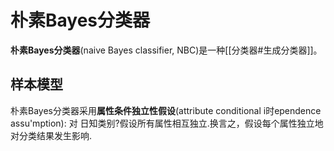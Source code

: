 # 朴素Bayes分类器

**朴素Bayes分类器**(naive Bayes classifier, NBC)是一种[[分类器#生成分类器]]。

## 样本模型

朴素Bayes分类器采用**属性条件独立性假设**(attribute conditional i时ependence assu'mption): 对
日知类别?假设所有属性相互独立.换言之，假设每个属性独立地对分类结果发生影响.
